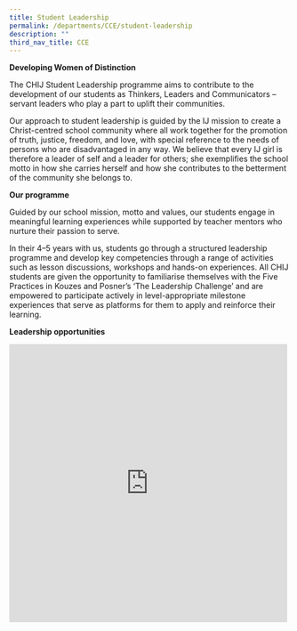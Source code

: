 ```yaml
---
title: Student Leadership
permalink: /departments/CCE/student-leadership
description: ""
third_nav_title: CCE
---
```

**Developing Women of Distinction**

The CHIJ Student Leadership programme aims to contribute to the development of our students as Thinkers, Leaders and Communicators – servant leaders who play a part to uplift their communities.&nbsp;

  

Our approach to student leadership is guided by the IJ mission to create a Christ-centred school community where all work together for the promotion of truth, justice, freedom, and love, with special reference to the needs of persons who are disadvantaged in any way. We believe that every IJ girl is therefore a leader of self and a leader for others; she exemplifies the school motto in how she carries herself and how she contributes to the betterment of the community she belongs to.

  

**Our programme**

Guided by our school mission, motto and values, our students engage in meaningful learning experiences while supported by teacher mentors who nurture their passion to serve.&nbsp;

  

In their 4–5 years with us, students go through a structured leadership programme and develop key competencies through a range of activities such as lesson discussions, workshops and hands-on experiences. All CHIJ students are given the opportunity to familiarise themselves with the Five Practices in Kouzes and Posner’s ‘The Leadership Challenge’ and are empowered to participate actively in level-appropriate milestone experiences that serve as platforms for them to apply and reinforce their learning.&nbsp;

**Leadership opportunities**

<iframe allowfullscreen="true" height="500" width="500" frameborder="0" src="https://docs.google.com/presentation/d/e/2PACX-1vT2-FRIAy0yrs8z_SBoDtwc6DgDntyf7tMbXCyxqMnu6r7lbhpC5SceoO-6hwwpCzve7fR7TNxsBQjM/embed?start=true&amp;loop=true&amp;delayms=3000"></iframe>